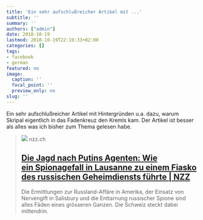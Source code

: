 ```yaml
---
title: 'Ein sehr aufschlußreicher Artikel mit ...'
subtitle: ''
summary: ''
authors: ["admin"]
date: 2018-10-19
lastmod: 2018-10-19T22:19:33+02:00
categories: []
tags:
- facebook
- german
featured: no
image:
  caption: ''
  focal_point: ''
  preview_only: no
slug: ''
---
```

Ein sehr aufschlußreicher Artikel mit Hintergründen u.a. dazu, warum Skripal eigentlich in das Fadenkreuz den Kremls kam. Der Artikel ist besser als alles was ich bisher zum Thema gelesen habe.
> [![](https://img.nzz.ch/2018/10/17/5b66774a-e92f-4686-b864-94fd56d73c1a.png?width=929&height=523&fit=bound&quality=75&auto=webp&crop=929,523,x0,y0)](https://www.nzz.ch/international/die-jagd-nach-putins-agenten-wie-ein-spionagefall-in-lausanne-zu-einem-fiasko-des-russischen-geheimdiensts-fuehrte-ld.1429047)
> nzz.ch
> ## [Die Jagd nach Putins Agenten: Wie ein Spionagefall in Lausanne zu einem Fiasko des russischen Geheimdiensts führte | NZZ](https://www.nzz.ch/international/die-jagd-nach-putins-agenten-wie-ein-spionagefall-in-lausanne-zu-einem-fiasko-des-russischen-geheimdiensts-fuehrte-ld.1429047)
>
>Die Ermittlungen zur Russland-Affäre in Amerika, der Einsatz von Nervengift in Salisbury und die Enttarnung russischer Spione sind alles Fäden eines grösseren Ganzen. Die Schweiz steckt dabei mittendrin.


